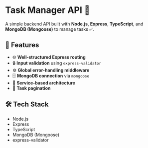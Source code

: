 # Task Manager API 📝

A simple backend API built with **Node.js**, **Express**, **TypeScript**, and **MongoDB (Mongoose)** to manage tasks ✅.

## 🚀 Features

- 🌐 **Well-structured Express routing**
- 🔒 **Input validation** using `express-validator`
- ⚙️ **Global error-handling middleware**
- 🗄️ **MongoDB connection** via `mongoose`
- 🧱 **Service-based architecture**
- 📄 **Task pagination**

## 🛠️ Tech Stack

- Node.js
- Express
- TypeScript
- MongoDB (Mongoose)
- express-validator
